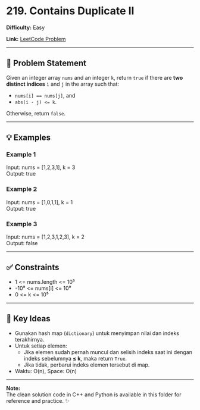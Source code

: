 # 219. Contains Duplicate II

**Difficulty:** Easy

**Link:** [LeetCode Problem](https://leetcode.com/problems/contains-duplicate-ii/)

---

## 📝 Problem Statement

Given an integer array `nums` and an integer `k`, return `true` if there are **two distinct indices** `i` and `j` in the array such that:

- `nums[i] == nums[j]`, and  
- `abs(i - j) <= k`.

Otherwise, return `false`.

---

## 💡 Examples

### Example 1  
Input: nums = [1,2,3,1], k = 3  
Output: true  

### Example 2  
Input: nums = [1,0,1,1], k = 1  
Output: true  

### Example 3  
Input: nums = [1,2,3,1,2,3], k = 2  
Output: false  

---

## ✅ Constraints

* 1 <= nums.length <= 10⁵  
* -10⁹ <= nums[i] <= 10⁹  
* 0 <= k <= 10⁵  

---

## 🔑 Key Ideas

* Gunakan hash map (`dictionary`) untuk menyimpan nilai dan indeks terakhirnya.
* Untuk setiap elemen:
    * Jika elemen sudah pernah muncul dan selisih indeks saat ini dengan indeks sebelumnya **≤ k**, maka return `True`.
    * Jika tidak, perbarui indeks elemen tersebut di map.
* Waktu: O(n), Space: O(n)

---

**Note:**  
The clean solution code in C++ and Python is available in this folder for reference and practice. ✨
